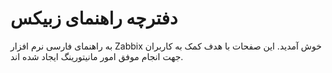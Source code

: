 
# دفترچه راهنمای زبیکس
به راهنمای فارسی نرم افزار Zabbix خوش آمدید. این صفحات با هدف کمک به کاربران جهت انجام موفق امور مانیتورینگ ایجاد شده اند.
